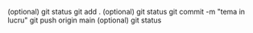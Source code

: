 (optional) git status
git add .
(optional) git status
git commit -m "tema in lucru"
git push origin main
(optional) git status